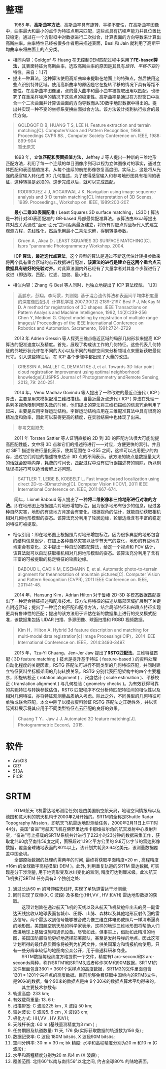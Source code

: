 # 整理

&emsp;&emsp;1988 年，**高斯曲率方法**，高斯曲率具有旋转、平移不变性，在高斯曲率图像中，曲率最大和最小的点作为特征点用来匹配，这些点具有抗噪声能力并且位置比较稳定。通过在一个方形框中对数据进行二次拟合，计算表面的方向导数来计算出高斯曲率。曲率特性已经被很多作者用来描述表面，Besl 和 Jain 就利用了高斯平均曲率来将曲面上的点分类。
- 相同内容：Goldgof 与 Huang 在无控制DEM匹配过程中采用了**FE-based算法**，其表面特征为高斯曲率，选取高斯曲率的原因是其具有*旋转、平移不变*的特性。来自：1.[7]  
- 提出一种算法，这种算法使用高斯曲率来提取在地面上的特殊点，然后使用这些点识别特殊区域。使用高斯曲率的原因是它在旋转平移的情况下具有等距不变性。在高斯曲率图像里，点的最大曲率和最小曲率被提取出用以匹配。也研究了在重采样噪声的情况下这些点的稳定性。高斯曲率是通过在方形窗口中拟合一个二次曲面并计算该曲面的方向导数而从3D数字地形数据中得出的。提出并实现一种不变的坐标系变换曲面拟合方法。该方法设计找到执行拟合的最佳方向。
>GOLDGOF D B, HUANG T S, LEE H. Feature extraction and terrain matching[C]. ComputerVision and Pattern Recognition, 1988. Proceedings CVPR 88. , Computer Society Conference on. IEEE, 1988: 899-904  
>暂无原文

&emsp;&emsp;1898 年，**立体匹配和表面插值方法**，Jeffrey J 等人提出一种新的三维地形匹配方法，利用了每一个连续的单目图像序列可以视为立体图像对的事实，通过立体匹配和表面插值技术，从每个连续的航拍影像恢复高度图。实际上，这是将从光强的感官输入转化成 3D 几何描述，为了使得感官输入和参考地形图具有相同的表征，这种转换是必须的。这步完成以后，就可以完成匹配。
>RODRIGUEZ J J, AGGARWAL J K. Navigation using image sequence analysis and 3-D terrain matching[C]. Interpretation of 3D Scenes, 1989. Proceedings., Workshop on. IEEE, 1989:200-207.

&emsp;&emsp;**最小二乘3D表面配准** ( Least Squares 3D surface matching，LS3D ) 算法是一种针对3D表面配准的 GR-based 局部最优配准算法。该算法由Akca等提出其对应关系通过“面元-面元”之间距离最近建立，将所有对应点对坐标代入式建立观测方程，先线性化，然后釆用最小二乘法求解，得到转换参数。  
>Gruen A , Akca D . LEAST SQUARES 3D SURFACE MATCHING[C]. Isprs "panoramic Photogrammetry Workshop. 2004.

&emsp;&emsp;**ICP 算法，最近迭代点算法**，这个典型的算法是通过不断迭代估计转换参数来将两个具有重合区域的点云数据进行配准，**该算法的进行是建立在这两个重合点云数据具有较好的先验对齐**。对此算法国内外已经有了大量学者对其各个步骤进行了改进（即选取、匹配、过滤、加权、最小化）。
- 相似内容：Zhang 与 Besl 等人同时，也独立地提出了 ICP 算法模型。 1.[9] 
>高鹏东，彭翔，李阿蒙，刘则毅. 基于混合遗传算法和表面间平均体积度量的深度像匹配[J]. 计算机学报.2007,30(12):2189-2197.
>Besl P J, McKay N D. A method for registration of 3D shapes .IEEE Transactions on Pattern Analysis and Machine Intelligence, 1992, 14(2):239-256  
>Chen Y, Medioni G. Object modeling by registration of multiple range images// Proceedings of the IEEE International Conference on Robotics and Automation. Sacramento, 1991:2724-2729

&emsp;&emsp;2013 年 Adrien Gressin 等人探究三维点临近区域的局部几何形状来提高 ICP 算法的配准速度以及精度。首先，展现了构成该工作的几何特征。这些代表几何特征的邻域形状允许在不同的大小以及不同的局部空间来分析领域点来重新获取最优尺寸。引入这些特征后，在 ICP 各个步骤中都出现了大量的改进。
>GRESSIN A, MALLET C, DEMANTKE J, et al. Towards 3D lidar point cloud registration improvement using optimal neighborhood knowledge[J].ISPRS Journal of Photogrammetry andRemote Sensing, 2013, 79: 240-251.

&emsp;&emsp;2014 年，Venu Madhav Govindu 等人提出了一种改进的最近点迭代 ( ICP ) 算法，主要是用来模拟配准三维扫描线。当最近最近点迭代 ( ICP ) 算法在处理一系列多视角限制问题失效的时候，他们提出的算法将三维扫描线的信息冗余利用了起来，主要是应用李群运动结构。李群运动结构应用在三维配准算法中具有很高的精准度和效率，因此可以获得更高的精度，在实验结果中也体现了出来。
>参考文献缺失


&emsp;&emsp;2011 年 Torsten Sattler 等人证明直接的 2D 到 3D 的匹配方法很大可能能提高匹配性能，文中将 3D 点和它们的描述符进行一一对应，方便更快的索引。并且对  SIFT 描述符进行量化表示，使其范围在 0~255 之间，这样可以占用更少的内存，通过它们对应的描述符来估计 3D 点的不同表示。该方法的缺点是数据量太大的话就会影响内存，耗费的时间长，匹配过程中没有进行误描述符的剔除，所以剔除误描述符可以适当缓解上述问题。
>SATTLER T, LEIBE B, KOBBELT L. Fast image-based localization using direct 2D-to-3Dmatching[C]. Computer Vision (ICCV), 2011 IEEE International Conference on. IEEE, 2011:667-674.

&emsp;&emsp;同年，Lionel Baboud 等人提出了一种**将二维影像和三维地形进行对准的方法**。即在地形图上根据照片对地形增加标注，因为很多地形有很少的信息，经过各种自然灾害，地形的有些地方肯定会有变化，根据视角的估计，就能自动获取相机相对几何地形模型的姿态。该算法充分利用了轮廓边缘，轮廓边缘含有丰富的稳定的特征可被提取。
- 相似引用：即在地形图上根据照片对地形增加标注，因为很多典型的地形包含的结构信息很少，在加上各种自然灾害以及季节天气的变化，地形的有些地方肯定会有变化。文中提出一种自动的匹配算法，给定一个视点和 FOV 估计，该算法就可以自动获取相机相对几何地形模型的姿态。该算法充分利用了含有丰富的可被提取的稳定特征的轮廓边缘。
>BABOUD L, CADIK M, EISEMANN E, et al. Automatic photo-to-terrain alignment for theannotation of mountain pictures[C]. Computer Vision and Pattern Recognition (CVPR), 2011 IEEE Conference on. IEEE, 2011:41-48.

&emsp;&emsp;2014 年，Hansung Kim，Adrian Hilton 对于鲁棒 2D-3D 多模态数据匹配提出了一种混合特征描述和配准技术。该方法将特征的描述从局部区域扩展到了关键点附近区域；提出了一种混合的匹配和配准方法，结合局部特征和兴趣点特征实现更具有鲁棒性的匹配；提出的该方法用于评估在新的数据集上进行的交叉模式配准，该数据集包括 LIDAR 扫描、多源图像、球面扫描和 RGBD 视频数据。
>Kim H，Hilton A. Hybrid 3d feature description and matching for multi-modal data registration[c] Image Processing(ICIP)，2014 IEEE International Conference on. IEEE，2014:3493-3497. 

&emsp;&emsp;2015 年，Tzu-Yi Chuang，Jen-Jer Jaw 提出了**RSTG匹配法**。三维特征匹配 ( 3D feature matching ) 技术是提升基于特征 ( feature-based ) 的资料处理自动化程度的关键因素。RSTG 匹配法可进行不同类型的几何特征匹配，并同时建立特征资料坐标框架间的几何转换关系。RSTG 分别代表匹配架构中的四个主要程序，即旋转校正 ( rotation alignment ) 、尺度估计 ( scale estimation )、平移校正 ( translation alignment ) 与几何检验 ( geometry checks )。为有效获得可靠的共轭特征与转换参数估值，RSTG 匹配程序不仅分析待匹配特征间的相似性以及相对几何特征，亦将特征观测量品质纳入考虑。除此之外，不同类型的几何特征可单独或联合匹配。本文中除了以模拟资料验证 RSTG 匹配法之正确性外，并以实际资料展示将其应用于不同类型特征点云匹配的良好的效果。
>Chuang T Y，Jaw J J. Automated 3D feature matching[J]. Photogrammetric Eecord，2015. 


# 软件
- ArcGIS
- GR7
- 513A
- FICR

# SRTM
&emsp;&emsp;RTM(航天飞机雷达地形测绘任务)是由美国航空航天局，地理空间情报局以及德国和意大利的航天机构于2000年2月开始的。SRTM的全称是Shuttle Radar Topography Mission，即航天飞机雷达地形测绘任务，2000年2月11日上午11时44分，美国“奋进”号航天飞机在佛罗里达州卡那维拉尔角的航天发射中心发射升空，“奋进”号上搭载的SRTM系统共计进行了222小时23分钟的数据采集工作，获取北纬60度至南纬56度之间，面积超过1.19亿平方公里的 9.8万亿字节的雷达影像数据，覆盖全球陆地表面的80%以上，该计划共耗资3.64亿美元，该测量数据覆盖中国全境。  
&emsp;&emsp;全部原始数据的处理约需两年的时间, 最终将获取平面精度±20 m , 高程精度±16m 的全球数字高程模型( DEM )。此外, 利用重复轨道的SRTM 雷达数据, 可实现差分干涉测量, 用于地壳形变及冰川变化的监测, 精度可达到厘米级。此次航天飞机执行SRTM 任务具有2 个独创之处:  
1. 通过长达60 m 的可伸缩天线杆, 实现了单轨道雷达干涉测量;  
2. 同时实现了双频(X, C 波段) 及多极化(HH,VV , HV 和VH) 雷达地形数据的获取。    
&emsp;&emsp;这项计划旨在通过航天飞机的天线以及从航天飞机货舱伸出去的另一副雷达天线接收从地球表面各城市、田野、山脉、森林以及其他地形反射传回的雷达信号。两个雷达收到信号能够被合成为像三维立体电影或照片一样清晰逼真的地形图。美国航空航天局的科学家表示，这样的地球三维地形图将帮助人们改进地球上基础设施和通讯设备。尽管如此，但事实上，借助如此精准的地图，美国国防部将能更好地选择部署部队，甚至是发射导弹的地点。因此这项计划所得的最佳品质图像将被列为机密文件，供美国军方和情报机构使用。只有一些分辨率较低的地图向公众公开，用于普通科研和商业。  
&emsp;&emsp;SRTM数据每经纬度方格提供一个文件，精度有1 arc-second和3 arc-seconds两种，称作SRTM1和SRTM3,或者称作30M和90M数据，SRTM1的文件里面包含$3601*3601$个采样点的高度数据，SRTM3的文件里面包含$1201*1201$个采样点的高度数据。目前能够免费获取中国境内的RTM3文件，是90米的数据，每个90米的数据点是由 9个30米的数据点算术平均得来的。  
&emsp;&emsp;其主要技术参数有:  
1. 轨道高度: 233 km;  
2. 有效载荷重量: 13. 6 t;  
3. 扫描带宽: C 波段225 km , X 波段 50 km;  
4. 雷达波长: C 波段5. 6 cm , X 波段3 cm;  
5. 极化方式: HH,VV , HV 和VH;  
6. 天线杆长度: 60 m (基线量测精度为3 mm ) ;  
7. 任务期限及轨道数量: 11 天, 176 条(实际获取数据的轨道数为156 条) ;  
8. 数据记录率: C 波段 180M bitsös, X 波段90M bitsös;  
9. 空间分辨率: 30 m × 30 m; bk 精度: 水平和高程精度分别为20 m 和10 m (C 波段) ;   
10. 水平和高程精度分别为20 m 和4 m (X 波段) ;  
11. 覆盖范围: 北纬60°以南与南纬56°以北之间, 约占全球80% 的陆地表面。